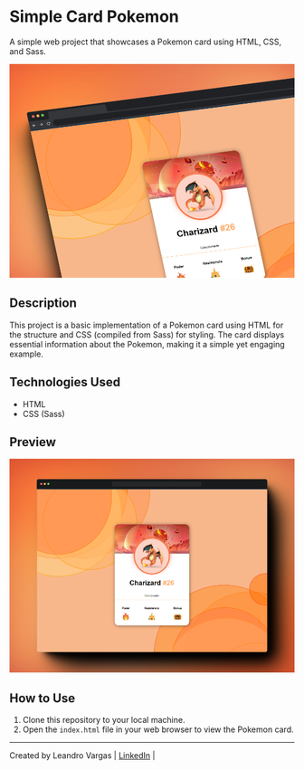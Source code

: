 # Simple Card Pokemon

A simple web project that showcases a Pokemon card using HTML, CSS, and Sass.

![Pokemon Card](./preview2.png)

## Description

This project is a basic implementation of a Pokemon card using HTML for the structure and CSS (compiled from Sass) for styling. The card displays essential information about the Pokemon, making it a simple yet engaging example.

## Technologies Used

-  HTML
-  CSS (Sass)

## Preview

![Preview](./preview.png)

## How to Use

1. Clone this repository to your local machine.
2. Open the `index.html` file in your web browser to view the Pokemon card.

---

Created by Leandro Vargas | [LinkedIn](https://www.linkedin.com/in/leonicvar/) |
